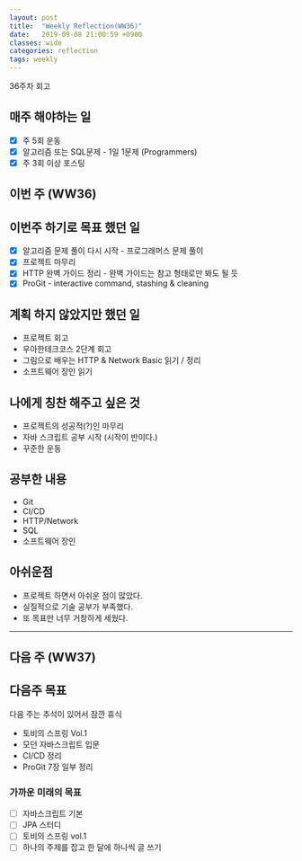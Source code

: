 ```yaml
---
layout: post
title:  "Weekly Reflection(WW36)"
date:   2019-09-08 21:00:59 +0900
classes: wide
categories: reflection
tags: weekly
---
```


36주차 회고

## 매주 해야하는 일

- [x] 주 5회 운동
- [x] 알고리즘 또는 SQL문제 - 1일 1문제 (Programmers)
- [x] 주 3회 이상 포스팅

## 이번 주 (WW36)

## 이번주 하기로 목표 했던 일

- [x] 알고리즘 문제 풀이 다시 시작 - 프로그래머스 문제 풀이
- [x] 프로젝트 마무리
- [x] HTTP 완벽 가이드 정리 - 완벽 가이드는 참고 형태로만 봐도 될 듯
- [x] ProGit - interactive command, stashing & cleaning

## 계획 하지 않았지만 했던 일

- 프로젝트 회고
- 우아한테크코스 2단계 회고
- 그림으로 배우는 HTTP & Network Basic 읽기 / 정리
- 소프트웨어 장인 읽기

## 나에게 칭찬 해주고 싶은 것

- 프로젝트의 성공적(?)인 마무리
- 자바 스크립트 공부 시작 (시작이 반이다.)
- 꾸준한 운동

## 공부한 내용

- Git
- CI/CD
- HTTP/Network
- SQL
- 소프트웨어 장인

## 아쉬운점

- 프로젝트 하면서 아쉬운 점이 많았다.
- 실질적으로 기술 공부가 부족했다.
- 또 목표만 너무 거창하게 세웠다.

---

## 다음 주 (WW37)

## 다음주 목표

다음 주는 추석이 있어서 잠깐 휴식

- 토비의 스프링 Vol.1
- 모던 자바스크립트 입문
- CI/CD 정리
- ProGit 7장 일부 정리

### 가까운 미래의 목표

- [ ] 자바스크립트 기본
- [ ] JPA 스터디
- [ ] 토비의 스프링 vol.1
- [ ] 하나의 주제를 잡고 한 달에 하나씩 글 쓰기
